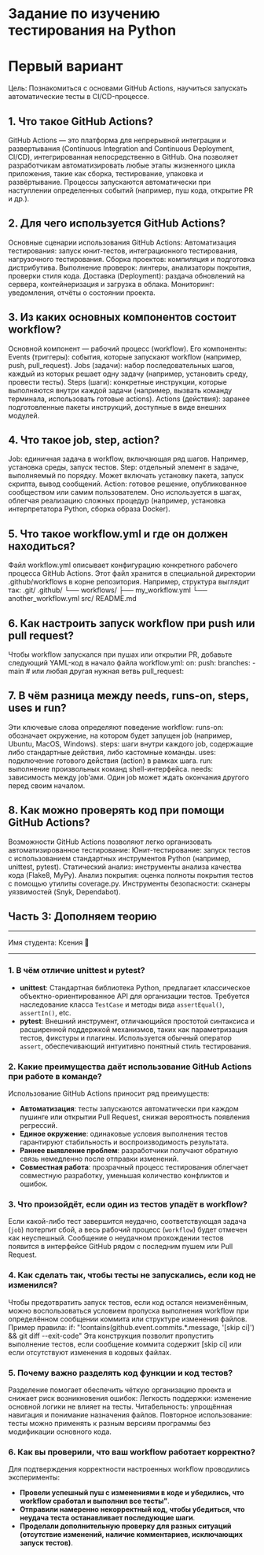 # Задание по изучению тестирования на Python
# Первый вариант
Цель: Познакомиться с основами GitHub Actions, научиться запускать автоматические тесты в CI/CD-процессе.

## 1. Что такое GitHub Actions?
GitHub Actions — это платформа для непрерывной интеграции и развертывания (Continuous Integration and Continuous Deployment, CI/CD), интегрированная непосредственно в GitHub. Она позволяет разработчикам автоматизировать любые этапы жизненного цикла приложения, такие как сборка, тестирование, упаковка и развёртывание. Процессы запускаются автоматически при наступлении определенных событий (например, пуш кода, открытие PR и др.).

## 2. Для чего используется GitHub Actions?
Основные сценарии использования GitHub Actions:
Автоматизация тестирования: запуск юнит-тестов, интеграционного тестирования, нагрузочного тестирования.
Сборка проектов: компиляция и подготовка дистрибутива.
Выполнение проверок: линтеры, анализаторы покрытия, проверки стиля кода.
Доставка (Deployment): раздача обновлений на сервера, контейнеризация и загрузка в облака.
Мониторинг: уведомления, отчёты о состоянии проекта.

## 3. Из каких основных компонентов состоит workflow?
Основной компонент — рабочий процесс (workflow). Его компоненты:
Events (триггеры): события, которые запускают workflow (например, push, pull_request).
Jobs (задачи): набор последовательных шагов, каждый из которых решает одну задачу (например, установить среду, провести тесты).
Steps (шаги): конкретные инструкции, которые выполняются внутри каждой задачи (например, вызвать команду терминала, использовать готовые actions).
Actions (действия): заранее подготовленные пакеты инструкций, доступные в виде внешних модулей.

## 4. Что такое job, step, action?
Job: единичная задача в workflow, включающая ряд шагов. Например, установка среды, запуск тестов.
Step: отдельный элемент в задаче, выполняемый по порядку. Может включать установку пакета, запуск скрипта, вывод сообщений.
Action: готовое решение, опубликованное сообществом или самим пользователем. Оно используется в шагах, облегчая реализацию сложных процедур (например, установка интерпретатора Python, сборка образа Docker).

## 5. Что такое workflow.yml и где он должен находиться?
Файл workflow.yml описывает конфигурацию конкретного рабочего процесса GitHub Actions. Этот файл хранится в специальной директории .github/workflows в корне репозитория.
Например, структура выглядит так:
.git/
.github/
    └── workflows/
            ├── my_workflow.yml
            └── another_workflow.yml
src/
README.md

## 6. Как настроить запуск workflow при push или pull request?
Чтобы workflow запускался при пушах или открытии PR, добавьте следующий YAML-код в начало файла workflow.yml:
on:
  push:
    branches:
      - main # или любая другая нужная ветвь
  pull_request:

## 7. В чём разница между needs, runs-on, steps, uses и run?
Эти ключевые слова определяют поведение workflow:
runs-on: обозначает окружение, на котором будет запущен job (например, Ubuntu, MacOS, Windows).
steps: шаги внутри каждого job, содержащие либо стандартные действия, либо кастомные команды.
uses: подключение готового действия (action) в рамках шага.
run: выполнение произвольных команд shell-интерфейса.
needs: зависимость между job’ами. Один job может ждать окончания другого перед своим началом.

## 8. Как можно проверять код при помощи GitHub Actions?
Возможности GitHub Actions позволяют легко организовать автоматизированное тестирование:
Юнит-тестирование: запуск тестов с использованием стандартных инструментов Python (например, unittest, pytest).
Статический анализ: инструменты анализа качества кода (Flake8, MyPy).
Анализ покрытия: оценка полноты покрытия тестов с помощью утилиты coverage.py.
Инструменты безопасности: сканеры уязвимостей (Snyk, Dependabot).

## Часть 3: Дополняем теорию
________________________________________________________________________________________________________________
Имя студента: Ксения 🦉
________________________________________________________________________________________________________________

### 1. В чём отличие unittest и pytest?
- **unittest**: Стандартная библиотека Python, предлагает классическое объектно-ориентированное API для организации тестов. Требуется наследование класса `TestCase` и методы вида `assertEqual()`, `assertIn()`, etc.
- **pytest**: Внешний инструмент, отличающийся простотой синтаксиса и расширенной поддержкой механизмов, таких как параметризация тестов, фикстуры и плагины. Используется обычный оператор `assert`, обеспечивающий интуитивно понятный стиль тестирования.

### 2. Какие преимущества даёт использование GitHub Actions при работе в команде?
Использование GitHub Actions приносит ряд преимуществ:
- **Автоматизация**: тесты запускаются автоматически при каждом пушинге или открытии Pull Request, снижая вероятность появления регрессий.
- **Единое окружение**: одинаковые условия выполнения тестов гарантируют стабильность и воспроизводимость результата.
- **Раннее выявление проблем**: разработчики получают обратную связь немедленно после отправки изменений.
- **Совместная работа**: прозрачный процесс тестирования облегчает совместную разработку, уменьшая количество конфликтов и ошибок.

### 3. Что произойдёт, если один из тестов упадёт в workflow?
Если какой-либо тест завершится неудачно, соответствующая задача (`job`) потерпит сбой, а весь рабочий процесс (`workflow`) будет отмечен как неуспешный. Сообщение о неудачном прохождении тестов появится в интерфейсе GitHub рядом с последним пушем или Pull Request.

### 4. Как сделать так, чтобы тесты не запускались, если код не изменился?
Чтобы предотвратить запуск тестов, если код остался неизменённым, можно воспользоваться условием пропуска выполнения workflow при определённом сообщении коммита или структуре изменения файлов. Пример правила:
if: "!contains(github.event.commits.*.message, '[skip ci]') && git diff --exit-code"
Эта конструкция позволит пропустить выполнение тестов, если сообщение коммита содержит [skip ci] или если отсутствуют изменения в кодовых файлах.

### 5. Почему важно разделять код функции и код тестов?
Разделение помогает обеспечить чёткую организацию проекта и снижает риск возникновения ошибок:
Легкость поддержки: изменение основной логики не влияет на тесты.
Читабельность: упрощённая навигация и понимание назначения файлов.
Повторное использование: тесты можно применять к разным версиям программы без модификации основного кода.

### 6. Как вы проверили, что ваш workflow работает корректно?
Для подтверждения корректности настроенных workflow проводились эксперименты:
- **Провели успешный пуш с изменениями в коде и убедились, что workflow сработал и выполнил все тесты"**.
- **Отправили намеренно некорректный код, чтобы убедиться, что неудача теста останавливает последующие шаги**.
- **Проделали дополнительную проверку для разных ситуаций (отсутствие изменений, наличие комментариев, исключающих запуск тестов)**.
